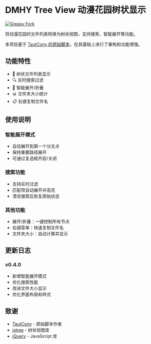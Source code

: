 # DMHY Tree View 动漫花园树状显示

[![Greasy Fork](https://img.shields.io/badge/Greasy%20Fork-install-green)](https://greasyfork.org/zh-CN/scripts/523875-%E5%8A%A8%E6%BC%AB%E8%8A%B1%E5%9B%AD%E6%A0%91%E7%8A%B6%E6%98%BE%E7%A4%BA)


将动漫花园的文件列表转换为树状视图，支持搜索、智能展开等功能。

本项目基于 [TautCony 的原始脚本](https://greasyfork.org/zh-CN/scripts/26430-dmhy-tree-view)，在其基础上进行了重构和功能增强。

## 功能特性

- 🌲 树状文件列表显示
- 🔍 实时搜索过滤
- 📂 智能展开/折叠
- 📊 文件夹大小统计
- 📋 右键复制文件名

## 使用说明

### 智能展开模式
- 自动展开到第一个分叉点
- 保持重要路径展开
- 可通过复选框开启/关闭

### 搜索功能
- 支持实时过滤
- 匹配项自动展开并高亮
- 清空搜索后恢复原始状态

### 其他功能
- 展开/折叠：一键控制所有节点
- 右键菜单：快速复制文件名
- 文件夹大小：自动计算并显示

## 更新日志

### v0.4.0
- 新增智能展开模式
- 优化搜索性能
- 改进文件大小显示
- 优化界面布局和样式

## 致谢

- [TautCony](https://greasyfork.org/zh-CN/users/44063-tautcony) - 原始脚本作者
- [jstree](https://www.jstree.com/) - 树状视图库
- [jQuery](https://jquery.com/) - JavaScript 库
